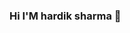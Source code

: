 ### Hi I'M hardik sharma 👋 

<!--
**hardikprogramer/hardikprogramer** is a ✨ _special_ ✨ repository because its `README.md` (this file) appears on your GitHub profile.

Here are some ideas to get you started:

- 🔭 I’m currently working as freelancer
- 🌱 I’m currently learning RUST for solana 
- 👯 I’m looking to collaborate on Blockchain development in HealthCare 
